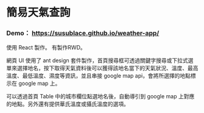 # 簡易天氣查詢
### Demo： https://susublace.github.io/weather-app/

使用 React 製作。
有製作RWD。

網頁 UI 使用了 ant design 套件製作，首頁搜尋框可透過關鍵字搜尋或下拉式選單來選擇地名，按下取得天氣資料後可以獲得該地名當下的天氣狀況、溫度、最高溫度、最低溫度、濕度等資訊，並且串接 google map api，會將所選擇的地點標示在 google map 上。

可以透過首頁 Table 中的城市欄位點選地名後，自動導引到 google map 上對應的地點。另外還有提供華氏溫度或攝氏溫度的選項。
